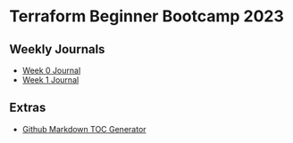 # Terraform Beginner Bootcamp 2023

## Weekly Journals

- [Week 0 Journal](journal/week0.md)
- [Week 1 Journal](journal/week1.md)

## Extras

- [Github Markdown TOC Generator](https://ecotrust-canada.github.io/markdown-toc/)








